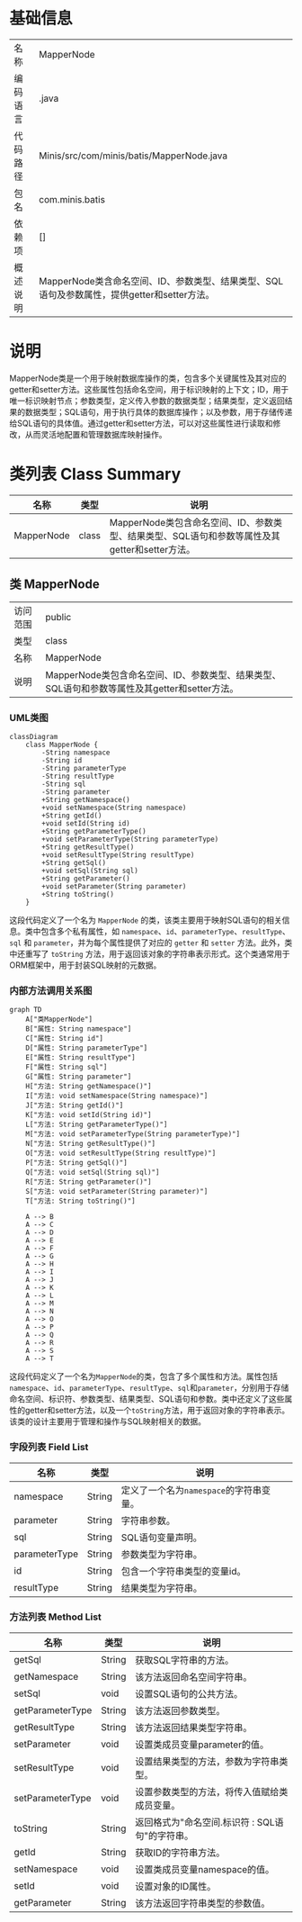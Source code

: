# 基础信息

|      |      |
|------|------|
| 名称 | MapperNode |
| 编码语言 | .java |
| 代码路径 | Minis/src/com/minis/batis/MapperNode.java |
| 包名 | com.minis.batis |
| 依赖项 | [] |
| 概述说明 | MapperNode类含命名空间、ID、参数类型、结果类型、SQL语句及参数属性，提供getter和setter方法。 |

# 说明

MapperNode类是一个用于映射数据库操作的类，包含多个关键属性及其对应的getter和setter方法。这些属性包括命名空间，用于标识映射的上下文；ID，用于唯一标识映射节点；参数类型，定义传入参数的数据类型；结果类型，定义返回结果的数据类型；SQL语句，用于执行具体的数据库操作；以及参数，用于存储传递给SQL语句的具体值。通过getter和setter方法，可以对这些属性进行读取和修改，从而灵活地配置和管理数据库映射操作。

# 类列表 Class Summary

| 名称   | 类型  | 说明 |
|-------|------|-------------|
| MapperNode | class | MapperNode类包含命名空间、ID、参数类型、结果类型、SQL语句和参数等属性及其getter和setter方法。 |



## 类 MapperNode

|      |      |
|------|------|
| 访问范围 | public |
| 类型 | class |
| 名称 | MapperNode |
| 说明 | MapperNode类包含命名空间、ID、参数类型、结果类型、SQL语句和参数等属性及其getter和setter方法。 |


### UML类图

```mermaid
classDiagram
    class MapperNode {
        -String namespace
        -String id
        -String parameterType
        -String resultType
        -String sql
        -String parameter
        +String getNamespace()
        +void setNamespace(String namespace)
        +String getId()
        +void setId(String id)
        +String getParameterType()
        +void setParameterType(String parameterType)
        +String getResultType()
        +void setResultType(String resultType)
        +String getSql()
        +void setSql(String sql)
        +String getParameter()
        +void setParameter(String parameter)
        +String toString()
    }
```

这段代码定义了一个名为 `MapperNode` 的类，该类主要用于映射SQL语句的相关信息。类中包含多个私有属性，如 `namespace`、`id`、`parameterType`、`resultType`、`sql` 和 `parameter`，并为每个属性提供了对应的 `getter` 和 `setter` 方法。此外，类中还重写了 `toString` 方法，用于返回该对象的字符串表示形式。这个类通常用于ORM框架中，用于封装SQL映射的元数据。


### 内部方法调用关系图

```mermaid
graph TD
    A["类MapperNode"]
    B["属性: String namespace"]
    C["属性: String id"]
    D["属性: String parameterType"]
    E["属性: String resultType"]
    F["属性: String sql"]
    G["属性: String parameter"]
    H["方法: String getNamespace()"]
    I["方法: void setNamespace(String namespace)"]
    J["方法: String getId()"]
    K["方法: void setId(String id)"]
    L["方法: String getParameterType()"]
    M["方法: void setParameterType(String parameterType)"]
    N["方法: String getResultType()"]
    O["方法: void setResultType(String resultType)"]
    P["方法: String getSql()"]
    Q["方法: void setSql(String sql)"]
    R["方法: String getParameter()"]
    S["方法: void setParameter(String parameter)"]
    T["方法: String toString()"]

    A --> B
    A --> C
    A --> D
    A --> E
    A --> F
    A --> G
    A --> H
    A --> I
    A --> J
    A --> K
    A --> L
    A --> M
    A --> N
    A --> O
    A --> P
    A --> Q
    A --> R
    A --> S
    A --> T
```

这段代码定义了一个名为`MapperNode`的类，包含了多个属性和方法。属性包括`namespace`、`id`、`parameterType`、`resultType`、`sql`和`parameter`，分别用于存储命名空间、标识符、参数类型、结果类型、SQL语句和参数。类中还定义了这些属性的getter和setter方法，以及一个`toString`方法，用于返回对象的字符串表示。该类的设计主要用于管理和操作与SQL映射相关的数据。

### 字段列表 Field List

| 名称  | 类型  | 说明 |
|-------|-------|------|
| namespace | String | 定义了一个名为`namespace`的字符串变量。 |
| parameter | String | 字符串参数。 |
| sql | String | SQL语句变量声明。 |
| parameterType | String | 参数类型为字符串。 |
| id | String | 包含一个字符串类型的变量id。 |
| resultType | String | 结果类型为字符串。 |

### 方法列表 Method List

| 名称  | 类型  | 说明 |
|-------|-------|------|
| getSql | String | 获取SQL字符串的方法。 |
| getNamespace | String | 该方法返回命名空间字符串。 |
| setSql | void | 设置SQL语句的公共方法。 |
| getParameterType | String | 该方法返回参数类型。 |
| getResultType | String | 该方法返回结果类型字符串。 |
| setParameter | void | 设置类成员变量parameter的值。 |
| setResultType | void | 设置结果类型的方法，参数为字符串类型。 |
| setParameterType | void | 设置参数类型的方法，将传入值赋给类成员变量。 |
| toString | String | 返回格式为"命名空间.标识符 : SQL语句"的字符串。 |
| getId | String | 获取ID的字符串方法。 |
| setNamespace | void | 设置类成员变量namespace的值。 |
| setId | void | 设置对象的ID属性。 |
| getParameter | String | 该方法返回字符串类型的参数值。 |




